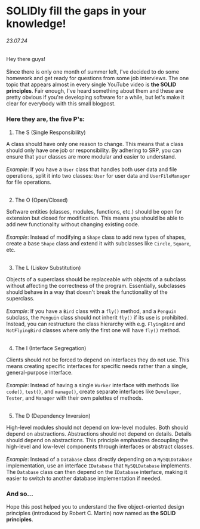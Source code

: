 # **SOLID**ly fill the gaps in your knowledge!
###### 23.07.24
Hey there guys!
<br><br>
Since there is only one month of summer left, I've decided to do some homework and get ready for questions from some job interviews. The one topic that appears almost in every single YouTube video is **the SOLID principles**. Fair enough, I've heard something about them and these are pretty obvious if you're developing software for a while, but let's make it clear for everybody with this small blogpost.

### Here they are, the five P's:

1. The S (Single Responsibility)

A class should have only one reason to change. This means that a class should only have one job or responsibility. By adhering to SRP, you can ensure that your classes are more modular and easier to understand.
<br><br>
*Example*: If you have a `User` class that handles both user data and file operations, split it into two classes: `User` for user data and `UserFileManager` for file operations.
<br><br>

2. The O (Open/Closed)

Software entities (classes, modules, functions, etc.) should be open for extension but closed for modification. This means you should be able to add new functionality without changing existing code.
<br><br>
*Example*: Instead of modifying a `Shape` class to add new types of shapes, create a base `Shape` class and extend it with subclasses like `Circle`, `Square`, etc.
<br><br>

3. The L (Liskov Substitution)

Objects of a superclass should be replaceable with objects of a subclass without affecting the correctness of the program. Essentially, subclasses should behave in a way that doesn't break the functionality of the superclass.
<br><br>
*Example*: If you have a `Bird` class with a `fly()` method, and a `Penguin` subclass, the `Penguin` class should not inherit `fly()` if its use is prohibited. Instead, you can restructure the class hierarchy with e.g. `FlyingBird` and `NotFlyingBird` classes where only the first one will have `fly()` method.
<br><br>

4. The I (Interface Segregation)
   
Clients should not be forced to depend on interfaces they do not use. This means creating specific interfaces for specific needs rather than a single, general-purpose interface.
<br><br>
*Example*: Instead of having a single `Worker` interface with methods like `code()`, `test()`, and `manage()`, create separate interfaces like `Developer`, `Tester`, and `Manager` with their own palettes of methods.
<br><br>

5. The D (Dependency Inversion)
   
High-level modules should not depend on low-level modules. Both should depend on abstractions. Abstractions should not depend on details. Details should depend on abstractions. This principle emphasizes decoupling the high-level and low-level components through interfaces or abstract classes.
<br><br>
*Example*: Instead of a `Database` class directly depending on a `MySQLDatabase` implementation, use an interface `IDatabase` that `MySQLDatabase` implements. The `Database` class can then depend on the `IDatabase` interface, making it easier to switch to another database implementation if needed.
<br>

### And so...
Hope this post helped you to understand the five object-oriented design principles (introduced by Robert C. Martin) now named as **the SOLID principles**.
